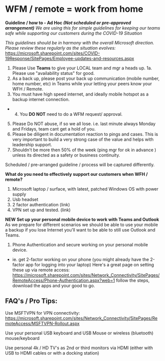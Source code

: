 # **WFM / remote = work from home**

**Guideline / how to - Ad Hoc _(Not scheduled or pre-approved arrangement)_**
*We are using this for simple guidelines for keeping our teams safe while supporting our customers during the COVID-19 Situation*

_This guidelines should be in harmony with the overall Microsoft direction.  Please review these regularly as the situation evolves:_ https://microsoft.sharepoint.com/sites/COVID-19Response/SitePages/Employee-updates-and-resources.aspx

1. Please Use **Teams** to give your LOCAL team and mgr a heads up. 
1a.  Please use "availability status" for good. 
2. As a back up, please post your back up communication (mobile number, home number, etc) in Teams while your letting your peers know your WFH / Remote. 
3. You must have high speed internet, and ideally mobile hotspot as a backup internet connection. 
- 4. You **DO NOT** need to do a WFM request/ approval. 
5.  Please Do NOT abuse, if so we all lose.  i.e. last minute always Monday and Fridays, team cant get a hold of you. 
6.  Please be diligent in documentation reaction to pings and cases. 
 This is very important to build a very strong case of the value and helps with leadership support. 
7. Shouldn't be more then 50% of the week (ping mgr for ok in advance ) unless its directed as a safety or business continuity.  

Scheduled / pre-arranged  guideline / process will be captured differently. 

**What do you need to effectively support our customers when WFH / remote?** 
1. Microsoft laptop / surface, with latest, patched Windows OS with power supply
2. Usb headset
3. 2 factor authentication  (link)
4. VPN set up and tested.  (link)

****NEW****
**Set up your personal mobile device to work with Teams and Outlook**  
As we prepare for different scenarios we should be able to use your mobile a backup if you lose Internet you'll want to be able to still use Outlook and Teams. 
1. Phone Authentication and secure working on your personal mobile device.  
- ie. get 2-factor working on your phone (you might already have the 2-factor app for logging into your laptop)
Here's a great page on setting these up via remote access:
https://microsoft.sharepoint.com/sites/Network_Connectivity/SitePages/RemoteAccess/Phone-Authentication.aspx?web=1
follow the steps, download the apps and your good to go. 


## FAQ's / Pro Tips:
​​​​​​​​​​​​​​Use MSFTVPN for VPN connectivity: 
https://microsoft.sharepoint.com/sites/Network_Connectivity/SitePages/RemoteAccess/MSFTVPN-Rollout.aspx

Use your personal USB keyboard and USB Mouse or wireless (bluetooth) mouse/keyboard

Use personal 4k / HD TV's as 2nd or third monitors via HDMI (either with USB to HDMI cables or with a docking station) 
